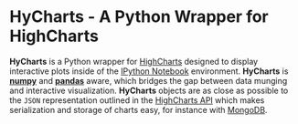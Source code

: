 # HyCharts - A Python Wrapper for HighCharts #

**HyCharts** is a Python wrapper for [HighCharts](http://www.highcharts.com) designed to display interactive plots inside of the [IPython Notebook](http://www.ipython.org/notebook.html) environment. **HyCharts** is [**numpy**](http://www.numpy.org) and [**pandas**](http://pandas.pydata.org) aware, which bridges the gap between data munging and interactive visualization. **HyCharts** objects are as close as possible to the `JSON` representation outlined in the [HighCharts API](http://api.highcharts.com) which makes serialization and storage of charts easy, for instance with [MongoDB](http://www.mongodb.org).
